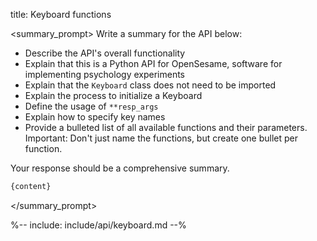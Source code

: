 title: Keyboard functions

<summary_prompt>
Write a summary for the API below:

- Describe the API's overall functionality
- Explain that this is a Python API for OpenSesame, software for implementing psychology experiments
- Explain that the `Keyboard` class does not need to be imported
- Explain the process to initialize a Keyboard
- Define the usage of `**resp_args`
- Explain how to specify key names
- Provide a bulleted list of all available functions and their parameters. Important: Don't just name the functions, but create one bullet per function.

Your response should be a comprehensive summary.

```markdown
{content}
```
</summary_prompt>

%-- include: include/api/keyboard.md --%

